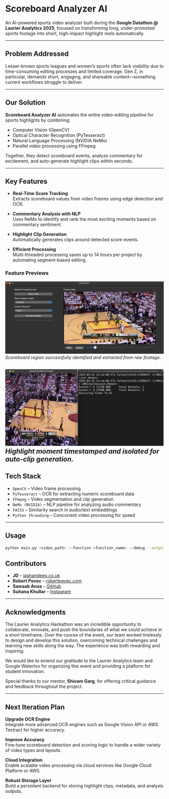 # Scoreboard Analyzer AI

An AI-powered sports video analyzer built during the **Google Datathon @ Laurier Analytics 2025**, focused on transforming long, under-promoted sports footage into short, high-impact highlight reels automatically.

---

## Problem Addressed

Lesser-known sports leagues and women’s sports often lack visibility due to time-consuming editing processes and limited coverage. Gen Z, in particular, demands short, engaging, and shareable content—something current workflows struggle to deliver.

---

## Our Solution

**Scoreboard Analyzer AI** automates the entire video-editing pipeline for sports highlights by combining:

- Computer Vision (OpenCV)
- Optical Character Recognition (PyTesseract)
- Natural Language Processing (NVIDIA NeMo)
- Parallel video processing using FFmpeg

Together, they detect scoreboard events, analyze commentary for excitement, and auto-generate highlight clips within seconds.

---

## Key Features

- **Real-Time Score Tracking**  
  Extracts scoreboard values from video frames using edge detection and OCR.

- **Commentary Analysis with NLP**  
  Uses NeMo to identify and rank the most exciting moments based on commentary sentiment.

- **Highlight Clip Generation**  
  Automatically generates clips around detected score events.

- **Efficient Processing**  
  Multi-threaded processing saves up to 14 hours per project by automating segment-based editing.

### Feature Previews

![Scoreboard Detection](./1744339845472.jpg)
*Scoreboard region successfully identified and extracted from raw footage.*

![Highlight Generation](./1744339845925.jpg)
*Highlight moment timestamped and isolated for auto-clip generation.*
---

## Tech Stack

- `OpenCV` – Video frame processing  
- `PyTesseract` – OCR for extracting numeric scoreboard data  
- `FFmpeg` – Video segmentation and clip generation  
- `NeMo (NVIDIA)` – NLP pipeline for analyzing audio commentary  
- `FAISS` – Similarity search in audio/text embeddings  
- `Python threading` – Concurrent video processing for speed

---

## Usage

```bash
python main.py <video_path> --function <function_name> --debug --output <output_dir>
```


## Contributors

- **JD** – [jashandeep.co.uk](https://jashandeep.co.uk)
- **Robert Pevec** – [robertpevec.com](https://robertpevec.com)
- **Sawaab Anas** – [GitHub](https://github.com/SawaabA)
- **Suhana Khullar** – [Instagram](https://instagram.com)

---

## Acknowledgments

The Laurier Analytics Hackathon was an incredible opportunity to collaborate, innovate, and push the boundaries of what we could achieve in a short timeframe. Over the course of the event, our team worked tirelessly to design and develop this solution, overcoming technical challenges and learning new skills along the way. The experience was both rewarding and inspiring.

We would like to extend our gratitude to the Laurier Analytics team and Google Waterloo for organizing this event and providing a platform for student innovation.

Special thanks to our mentor, **Shivam Garg**, for offering critical guidance and feedback throughout the project.

---

## Next Iteration Plan

**Upgrade OCR Engine**  
Integrate more advanced OCR engines such as Google Vision API or AWS Textract for higher accuracy.

**Improve Accuracy**  
Fine-tune scoreboard detection and scoring logic to handle a wider variety of video types and layouts.

**Cloud Integration**  
Enable scalable video processing via cloud services like Google Cloud Platform or AWS.

**Robust Storage Layer**  
Build a persistent backend for storing highlight clips, metadata, and analysis outputs.


